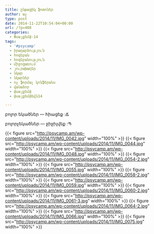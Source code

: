 ```yaml
---
title: ընթացիկ ֆոտոներ
author: աչ
type: post
date: 2014-11-22T10:54:04+00:00
url: /?p=408
categories:
  - Փսայքեմփ-14
tags:
  - '#psycamp'
  - իրադարձություն
  - հոգեբան
  - հոգեբանություն
  - միջոցառում
  - յուրախաղեր
  - նկար
  - նկարներ
  - ոչ ֆորմալ կոնֆերանս
  - վանաձոր
  - փսայքեմփ
  - փսայքեմփեվն14

---
```

բոլոր եկածներ &#8212; հիացեք :Ճ
  
բոլորչեկածներ &#8212; ջիջիլվեք :Պ


 {{< figure src="http://psycamp.am/wp-content/uploads/2014/11/IMG_0042.jpg" width="100%" >}}
 {{< figure src="http://psycamp.am/wp-content/uploads/2014/11/IMG_0044.jpg" width="100%" >}}
 {{< figure src="http://psycamp.am/wp-content/uploads/2014/11/IMG_0048.jpg" width="100%" >}}
 {{< figure src="http://psycamp.am/wp-content/uploads/2014/11/IMG_0054-2.jpg" width="100%" >}}
 {{< figure src="http://psycamp.am/wp-content/uploads/2014/11/IMG_0055.jpg" width="100%" >}}
 {{< figure src="http://psycamp.am/wp-content/uploads/2014/11/IMG_0058-2.jpg" width="100%" >}}
 {{< figure src="http://psycamp.am/wp-content/uploads/2014/11/IMG_0059.jpg" width="100%" >}}
 {{< figure src="http://psycamp.am/wp-content/uploads/2014/11/IMG_0060-2.jpg" width="100%" >}}
 {{< figure src="http://psycamp.am/wp-content/uploads/2014/11/IMG_0061-3.jpg" width="100%" >}}
 {{< figure src="http://psycamp.am/wp-content/uploads/2014/11/IMG_0064-2.jpg" width="100%" >}}
 {{< figure src="http://psycamp.am/wp-content/uploads/2014/11/IMG_0066.jpg" width="100%" >}}
 {{< figure src="http://psycamp.am/wp-content/uploads/2014/11/IMG_0075.jpg" width="100%" >}}

